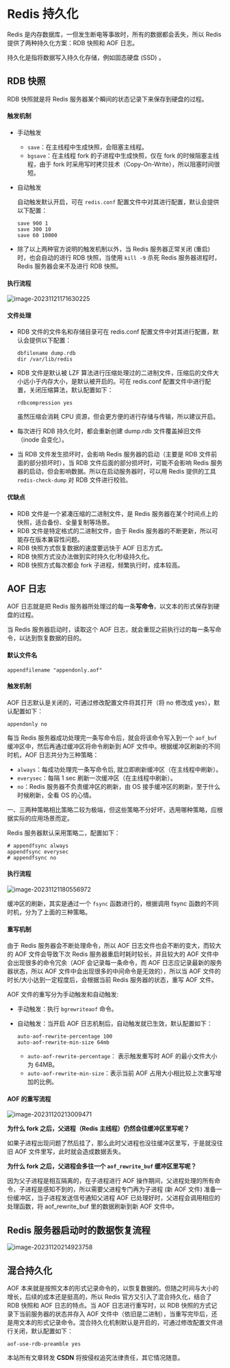 # Redis 持久化

Redis 是内存数据库，一但发生断电等事故时，所有的数据都会丢失，所以 Redis 提供了两种持久化方案：RDB 快照和 AOF 日志。

持久化是指将数据写入持久化存储，例如固态硬盘 (SSD) 。

## RDB 快照

RDB 快照就是将 Redis 服务器某个瞬间的状态记录下来保存到硬盘的过程。

#### 触发机制

- 手动触发

  - `save`：在主线程中生成快照，会阻塞主线程。
  - `bgsave`：在主线程 fork 的子进程中生成快照，仅在 fork 的时候阻塞主线程，由于 fork 时采用写时拷贝技术（Copy-On-Write），所以阻塞时间很短。
  
- 自动触发

  自动触发默认开启，可在 `redis.conf` 配置文件中对其进行配置，默认会提供以下配置：

  ```shell
  save 900 1
  save 300 10
  save 60 10000
  ```
  
- 除了以上两种官方说明的触发机制以外，当 Redis 服务器正常关闭 (重启) 时，也会自动的进行 RDB 快照，当使用 `kill -9` 杀死 Redis 服务器进程时，Redis 服务器会来不及进行 RDB 快照。

#### 执行流程

![image-20231121171630225](https://wyn-personal-picture.oss-cn-beijing.aliyuncs.com/img/image-20231121171630225.png)

#### 文件处理

- RDB 文件的文件名和存储目录可在 redis.conf 配置文件中对其进行配置，默认会提供以下配置： 

  ```shell
  dbfilename dump.rdb
  dir /var/lib/redis
  ```
  
- RDB 文件是默认被 LZF 算法进行压缩处理过的二进制文件，压缩后的文件大小远小于内存大小，是默认被开启的。可在 redis.conf 配置文件中进行配置，关闭压缩算法，默认配置如下：

  ```shell
  rdbcompression yes
  ```
  
  虽然压缩会消耗 CPU 资源，但会更方便的进行存储与传输，所以建议开启。
  
- 每次进行 RDB 持久化时，都会重新创建 dump.rdb 文件覆盖掉旧文件（inode 会变化）。

- 当 RDB 文件发生损坏时，会影响 Redis 服务器的启动（主要是 RDB 文件前面的部分损坏时），当 RDB 文件后面的部分损坏时，可能不会影响 Redis 服务器的启动，但会影响数据。所以在启动服务器时，可以用 Redis 提供的工具 `redis-check-dump` 对 RDB 文件进行校验。

#### 优缺点

- RDB 文件是一个紧凑压缩的二进制文件，是 Redis 服务器在某个时间点上的快照，适合备份、全量复制等场景。
- RDB 文件是特定格式的二进制文件，由于 Redis 服务器的不断更新，所以可能存在版本兼容性问题。
- RDB 快照方式恢复数据的速度要远快于 AOF 日志方式。
- RDB 快照方式没办法做到实时持久化/秒级持久化。
- RDB 快照方式每次都会 fork 子进程，频繁执行时，成本较高。

## AOF 日志

AOF 日志就是把 Redis 服务器所处理过的每一条**写命令**，以文本的形式保存到硬盘的过程。

当 Redis 服务器启动时，读取这个 AOF 日志，就会重现之前执行过的每一条写命令，以达到恢复数据的目的。

#### 默认文件名

```shell
appendfilename "appendonly.aof"
```

#### 触发机制

AOF 日志默认是关闭的，可通过修改配置文件将其打开（将 no 修改成 yes），默认配置如下：

```shell
appendonly no
```

每当 Redis 服务器成功处理完一条写命令后，就会将该命令写入到一个 `aof_buf` 缓冲区中，然后再通过缓冲区将命令刷新到 AOF 文件中。根据缓冲区刷新的不同时机，AOF 日志共分为三种策略：

- `always`：每成功处理完一条写命令后, 就立即刷新缓冲区（在主线程中刷新）。
- `everysec`：每隔 1 sec 刷新一次缓冲区（在主线程中刷新）。
- `no`：Redis 服务器不负责缓冲区的刷新，由 OS 接手缓冲区的刷新，至于什么时候刷新，全看 OS 的心情。

一、三两种策略相比策略二较为极端，但这些策略不分好坏，选用哪种策略，应根据实际的应用场景而定。

Redis 服务器默认采用策略二，配置如下：

```shell
# appendfsync always
appendfsync everysec
# appendfsync no
```

#### 执行流程

![image-20231121180556972](https://wyn-personal-picture.oss-cn-beijing.aliyuncs.com/img/image-20231121180556972.png)

缓冲区的刷新，其实是通过一个 `fsync` 函数进行的，根据调用 fsync 函数的不同时机，分为了上面的三种策略。

#### 重写机制

由于 Redis 服务器会不断处理命令，所以 AOF 日志文件也会不断的变大，而较大的 AOF 文件会导致下次 Redis 服务器重启时耗时较长，并且较大的 AOF 文件中会出现很多的命令冗余（AOF 会记录每一条命令，而 AOF 日志应记录最新的服务器状态，所以 AOF 文件中会出现很多的中间命令是无效的），所以当 AOF 文件的时长/大小达到一定程度后，会根据当前 Redis 服务器的状态，重写 AOF 文件。 

AOF 文件的重写分为手动触发和自动触发:

- 手动触发：执行 `bgrewriteaof` 命令。

- 自动触发：当开启 AOF 日志机制后，自动触发就已生效，默认配置如下：

  ```shell
  auto-aof-rewrite-percentage 100
  auto-aof-rewrite-min-size 64mb
  ```
  
  - `auto-aof-rewrite-percentage`： 表示触发重写时 AOF 的最小文件大小为 64MB。
  - `auto-aof-rewrite-min-size`：表示当前 AOF 占用大小相比较上次重写增加的比例。

#### AOF 的重写流程

![image-20231120213009471](https://wyn-personal-picture.oss-cn-beijing.aliyuncs.com/img/image-20231120213009471.png)

**为什么 fork 之后，父进程（Redis 主线程）仍然会往缓冲区里写呢？**

如果子进程出现问题了然后挂了，那么此时父进程也没往缓冲区里写，于是就没往旧 AOF 文件里写，此时就会造成数据丢失。

**为什么 fork 之后，父进程会多往一个 `aof_rewrite_buf` 缓冲区里写呢？**

因为父子进程是相互隔离的，在子进程进行 AOF 操作期间，父进程处理的所有命令，子进程是感知不到的，所以需要父进程专门再为子进程 (新 AOF 文件) 准备一份缓冲区，当子进程发送信号通知父进程 AOF 已处理好时，父进程会调用相应的处理函数，将 aof_rewrite_buf 里的数据刷新到新 AOF 文件中。

## Redis 服务器启动时的数据恢复流程

![image-20231120214923758](https://wyn-personal-picture.oss-cn-beijing.aliyuncs.com/img/image-20231120214923758.png)

## 混合持久化

AOF 本来就是按照文本的形式记录命令的，以恢复数据的。但随之时间与大小的增长，后续的成本还是挺高的，所以 Redis 官方又引入了混合持久化，结合了 RDB 快照和 AOF 日志的特点。当 AOF 日志进行重写时，以 RDB 快照的方式记录下当前服务器的状态并存入 AOF 文件中（依旧是二进制），当重写完毕后，还是用文本的形式记录命令。混合持久化机制默认是开启的，可通过修改配置文件进行关闭，默认配置如下：

```shell 
aof-use-rdb-preamble yes
```



<script src="https://giscus.app/client.js"
        data-repo="wynhelloworld/blog-comments"
        data-repo-id="R_kgDOKruZpg"
        data-category="Announcements"
        data-category-id="DIC_kwDOKruZps4Ca2L0"
        data-mapping="url"
        data-strict="0"
        data-reactions-enabled="1"
        data-emit-metadata="0"
        data-input-position="bottom"
        data-theme="preferred_color_scheme"
        data-lang="zh-CN"
        crossorigin="anonymous"
        async>
</script>

本站所有文章转发 **CSDN** 将按侵权追究法律责任，其它情况随意。
